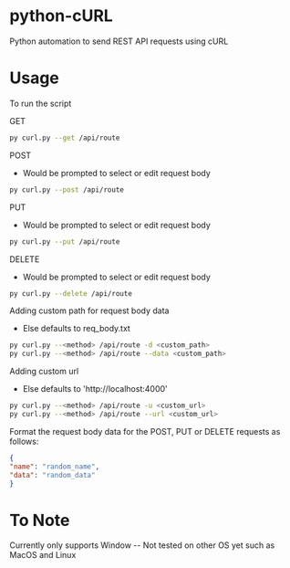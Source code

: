 # python-cURL
Python automation to send REST API requests using cURL

# Usage

To run the script

GET
```bash
py curl.py --get /api/route 
```

POST
- Would be prompted to select or edit request body
```bash
py curl.py --post /api/route  
```

PUT
- Would be prompted to select or edit request body
```bash
py curl.py --put /api/route  
```

DELETE
- Would be prompted to select or edit request body
```bash
py curl.py --delete /api/route  
```

Adding custom path for request body data
- Else defaults to req_body.txt
```bash
py curl.py --<method> /api/route -d <custom_path>
py curl.py --<method> /api/route --data <custom_path>
 ```
 
Adding custom url
- Else defaults to 'http://localhost:4000'
```bash
py curl.py --<method> /api/route -u <custom_url>
py curl.py --<method> /api/route --url <custom_url>
```


Format the request body data for the POST, PUT or DELETE requests as follows:
```json
{
"name": "random_name",
"data": "random_data"
}
```

# To Note
Currently only supports Window -- Not tested on other OS yet such as MacOS and Linux
